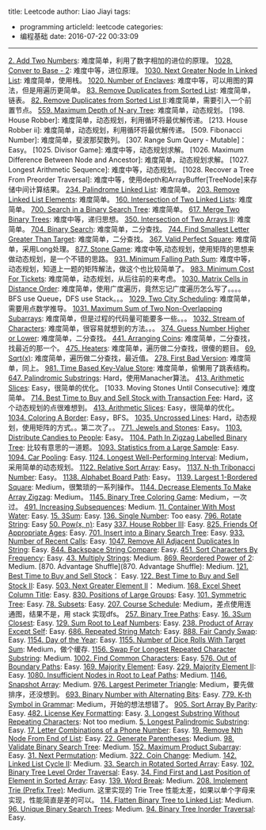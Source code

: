 title: Leetcode
author: Liao Jiayi
tags:
  - programming
articleId: leetcode
categories:
  - 编程基础
date: 2016-07-22 00:33:09
---

[2. Add Two Numbers](https://leetcode.com/problems/add-two-numbers/): 难度简单，利用了数字相加的进位的原理。
[1028. Conver to Base - 2](https://leetcode.com/problems/convert-to-base-2/submissions/): 难度中等，进位原理。
[1030. Next Greater Node In Linked List](https://leetcode.com/problems/next-greater-node-in-linked-list/submissions/): 难度简单，使用栈。
[1020. Number of Enclaves](https://leetcode.com/problems/number-of-enclaves/): 难度中等，可以用图的算法，但是用遍历更简单。
[83. Remove Duplicates from Sorted List](https://leetcode.com/problems/remove-duplicates-from-sorted-list/): 难度简单，链表。
[82. Remove Duplicates from Sorted List II](https://leetcode.com/problems/remove-duplicates-from-sorted-list-ii/):难度简单，需要引入一个前置节点。
[559. Maximum Depth of N-ary Tree](https://leetcode.com/problems/maximum-depth-of-n-ary-tree/): 难度简单，动态规划。
[198. House Robber]: 难度简单，动态规划，利用循环将最优解传递。
[213. House Robber ii]: 难度简单，动态规划，利用循环将最优解传递。
[509. Fibonacci Number]: 难度简单，斐波那契数列。
[307. Range Sum Query - Mutable]：Easy。
[1025. Divisor Game]: 难度中等，动态规划求解。
[1026. Maximum Difference Between Node and Ancestor]: 难度简单，动态规划求解。
[1027. Longest Arithmetic Sequence]: 难度中等，动态规划。
[1028. Recover a Tree From Preorder Traversal]: 难度中等，使用depth和ArrayBuffer[TreeNode]来存储中间计算结果。
[234. Palindrome Linked List](https://leetcode.com/problems/palindrome-linked-list/): 难度简单。
[203. Remove Linked List Elements](https://leetcode.com/problems/remove-linked-list-elements/): 难度简单。
[160. Intersection of Two Linked Lists](https://leetcode.com/problems/intersection-of-two-linked-lists/submissions/): 难度简单。
[700. Search in a Binary Search Tree](https://leetcode.com/problems/search-in-a-binary-search-tree/): 难度简单。
[617. Merge Two Binary Trees](https://leetcode.com/problems/merge-two-binary-trees/): 难度中等，递归思想。
[350. Intersection of Two Arrays II](https://leetcode.com/problems/intersection-of-two-arrays-ii/): 难度简单。
[704. Binary Search](https://leetcode.com/problems/binary-search/): 难度简单，二分查找。
[744. Find Smallest Letter Greater Than Target](https://leetcode.com/problems/find-smallest-letter-greater-than-target/): 难度简单，二分查找。
[367. Valid Perfect Square](https://leetcode.com/problems/valid-perfect-square/): 难度简单，采用Long处理。
[877. Stone Game](https://leetcode.com/problems/stone-game/): 难度中等,动态规划，使用矩阵的思想来做动态规划，是一个不错的思路。
[931. Minimum Falling Path Sum](https://leetcode.com/problems/minimum-falling-path-sum/): 难度中等，动态规划，知道上一题的矩阵解法，做这个也比较简单了。
[983. Minimum Cost For Tickets](https://leetcode.com/problems/minimum-cost-for-tickets/): 难度简单，动态规划，从后往前的来考虑。
[1030. Matrix Cells in Distance Order](https://leetcode.com/problems/matrix-cells-in-distance-order/): 难度简单，使用广度遍历，竟然忘记广度遍历怎么写了。。。。BFS use Queue，DFS use Stack。。。
[1029. Two City Scheduling](https://leetcode.com/problems/two-city-scheduling/): 难度简单，需要用点数学推导。
[1031. Maximum Sum of Two Non-Overlapping Subarrays](https://leetcode.com/contest/weekly-contest-133/problems/maximum-sum-of-two-non-overlapping-subarrays/): 难度简单，但是过程的代码量可能要多一些。。。
[1032. Stream of Characters](https://leetcode.com/problems/stream-of-characters/): 难度简单，很容易就想到的方法。。。
[374. Guess Number Higher or Lower](https://leetcode.com/problems/guess-number-higher-or-lower/): 难度简单，二分查找。
[441. Arranging Coins](https://leetcode.com/problems/arranging-coins/): 难度简单，二分查找，找最近的那一个。
[475. Heaters](https://leetcode.com/problems/heaters/): 难度简单，遍历做二分查找，很傻的题目。
[69. Sqrt(x)](https://leetcode.com/problems/sqrtx/): 难度简单，遍历做二分查找，最近值。
[278. First Bad Version](https://leetcode.com/problems/first-bad-version/): 难度简单，同上。
[981. Time Based Key-Value Store](https://leetcode.com/problems/time-based-key-value-store/): 难度简单，偷懒用了跳表结构。
[647. Palindromic Substrings](https://leetcode.com/problems/palindromic-substrings/): Hard，使用Manacher算法。
[413. Arithmetic Slices](https://leetcode.com/problems/arithmetic-slices/submissions/): Easy，很简单的优化。
[1033. Moving Stones Until Consecutive]: 难度简单。
[714. Best Time to Buy and Sell Stock with Transaction Fee](https://leetcode.com/problems/best-time-to-buy-and-sell-stock-with-transaction-fee/): Hard，这个动态规划的点很难想到。
[413. Arithmetic Slices](https://leetcode.com/problems/arithmetic-slices/submissions/): Easy，很简单的优化。
[1034. Coloring A Border](https://leetcode.com/problems/coloring-a-border/): Easy，BFS。
[1035. Uncrossed Lines](https://leetcode.com/problems/uncrossed-lines/): Hard，动态规划，使用矩阵的方式。。第二次了。。
[771. Jewels and Stones](https://leetcode.com/problems/jewels-and-stones/): Easy。
[1103. Distribute Candies to People](https://leetcode.com/problems/distribute-candies-to-people/): Easy。
[1104. Path In Zigzag Labelled Binary Tree](https://leetcode.com/problems/path-in-zigzag-labelled-binary-tree/): 比较有意思的一道题。
[1093. Statistics from a Large Sample](https://leetcode.com/problems/statistics-from-a-large-sample/): Easy.
[1094. Car Pooling](https://leetcode.com/problems/car-pooling/): Easy.
[1124. Longest Well-Performing Interval](https://leetcode.com/problems/longest-well-performing-interval/): Medium，采用简单的动态规划。
[1122. Relative Sort Array](https://leetcode.com/problems/relative-sort-array/): Easy。
[1137. N-th Tribonacci Number](https://leetcode.com/problems/n-th-tribonacci-number/): Easy。
[1138. Alphabet Board Path](https://leetcode.com/problems/alphabet-board-path/): Easy。
[1139. Largest 1-Bordered Square](https://leetcode.com/problems/largest-1-bordered-square/): Medium，很繁琐的一系列操作。
[1144. Decrease Elements To Make Array Zigzag](https://leetcode.com/problems/decrease-elements-to-make-array-zigzag/): Medium。
[1145. Binary Tree Coloring Game](https://leetcode.com/problems/binary-tree-coloring-game/): Medium，一次过。
[491. Increasing Subsequences](https://leetcode.com/problems/increasing-subsequences/): Medium.
[11. Container With Most Water](https://leetcode.com/problems/container-with-most-water/): Easy.
[15. 3Sum](https://leetcode.com/problems/3sum/): Easy.
[136. Single Number](https://leetcode.com/problems/single-number/): Too easy.
[796. Rotate String](https://leetcode.com/problems/rotate-string/): Easy
[50. Pow(x, n)](https://leetcode.com/problems/powx-n/): Easy
[337. House Robber III](https://leetcode.com/problems/house-robber-iii/): Easy.
[825. Friends Of Appropriate Ages](https://leetcode.com/problems/friends-of-appropriate-ages/): Easy.
[701. Insert into a Binary Search Tree](https://leetcode.com/problems/insert-into-a-binary-search-tree/): Easy.
[933. Number of Recent Calls](https://leetcode.com/problems/number-of-recent-calls/): Easy.
[1047. Remove All Adjacent Duplicates In String](https://leetcode.com/problems/remove-all-adjacent-duplicates-in-string/): Easy.
[844. Backspace String Compare](https://leetcode.com/problems/backspace-string-compare/): Easy.
[451. Sort Characters By Frequency](https://leetcode.com/problems/sort-characters-by-frequency/): Easy.
[43. Multiply Strings](https://leetcode.com/problems/multiply-strings/): Medium.
[869. Reordered Power of 2](https://leetcode.com/problems/reordered-power-of-2/): Medium.
[870. Advantage Shuffle](870. Advantage Shuffle): Medium.
[121. Best Time to Buy and Sell Stock](https://leetcode.com/problems/best-time-to-buy-and-sell-stock/)： Easy.
[122. Best Time to Buy and Sell Stock II](https://leetcode.com/problems/best-time-to-buy-and-sell-stock-ii/): Easy.
[503. Next Greater Element II](https://leetcode.com/problems/next-greater-element-ii/)： Medium.
[168. Excel Sheet Column Title](https://leetcode.com/problems/excel-sheet-column-title/): Easy.
[830. Positions of Large Groups](https://leetcode.com/problems/positions-of-large-groups/): Easy.
[101. Symmetric Tree](https://leetcode.com/problems/symmetric-tree/): Easy.
[78. Subsets](https://leetcode.com/problems/subsets/): Easy.
[207. Course Schedule](https://leetcode.com/problems/course-schedule/): Medium，差点使用连通图，结果不是，用 stack 实现dfs。
[257. Binary Tree Paths](https://leetcode.com/problems/binary-tree-paths/): Easy.
[16. 3Sum Closest](https://leetcode.com/problems/3sum-closest/): Easy.
[129. Sum Root to Leaf Numbers](https://leetcode.com/problems/sum-root-to-leaf-numbers/): Easy.
[238. Product of Array Except Self](https://leetcode.com/problems/product-of-array-except-self/): Easy.
[686. Repeated String Match](https://leetcode.com/problems/repeated-string-match/): Easy.
[888. Fair Candy Swap](https://leetcode.com/problems/fair-candy-swap/): Easy.
[1154. Day of the Year](https://leetcode.com/problems/day-of-the-year/): Easy.
[1155. Number of Dice Rolls With Target Sum](https://leetcode.com/problems/number-of-dice-rolls-with-target-sum/): Medium，做个缓存.
[1156. Swap For Longest Repeated Character Substring](https://leetcode.com/problems/swap-for-longest-repeated-character-substring/): Medium.
[1002. Find Common Characters](https://leetcode.com/problems/find-common-characters/): Easy.
[576. Out of Boundary Paths](https://leetcode.com/problems/out-of-boundary-paths/): Easy.
[169. Majority Element](https://leetcode.com/problems/majority-element/): Easy.
[229. Majority Element II](https://leetcode.com/problems/majority-element-ii/): Easy.
[1080. Insufficient Nodes in Root to Leaf Paths](https://leetcode.com/problems/insufficient-nodes-in-root-to-leaf-paths/): Medium.
[1146. Snapshot Array](https://leetcode.com/problems/snapshot-array/): Medium.
[976. Largest Perimeter Triangle](https://leetcode.com/problems/largest-perimeter-triangle/): Medium，要先做排序，还没想到。
[693. Binary Number with Alternating Bits](https://leetcode.com/problems/binary-number-with-alternating-bits/): Easy.
[779. K-th Symbol in Grammar](https://leetcode.com/problems/k-th-symbol-in-grammar/): Medium，开始的想法想错了。
[905. Sort Array By Parity](https://leetcode.com/problems/sort-array-by-parity/): Easy.
[482. License Key Formatting](https://leetcode.com/problems/license-key-formatting/): Easy.
[3. Longest Substring Without Repeating Characters](https://leetcode.com/problems/longest-substring-without-repeating-characters/): Not too medium.
[5. Longest Palindromic Substring](https://leetcode.com/problems/longest-palindromic-substring/submissions/): Easy.
[17. Letter Combinations of a Phone Number](https://leetcode.com/problems/letter-combinations-of-a-phone-number/): Easy.
[19. Remove Nth Node From End of List](https://leetcode.com/problems/remove-nth-node-from-end-of-list/): Easy.
[22. Generate Parentheses](https://leetcode.com/problems/generate-parentheses/): Medium.
[98. Validate Binary Search Tree](https://leetcode.com/problems/validate-binary-search-tree/): Medium.
[152. Maximum Product Subarray](https://leetcode.com/problems/maximum-product-subarray/): Easy.
[31. Next Permutation](https://leetcode.com/problems/next-permutation/): Medium.
[322. Coin Change](https://leetcode.com/problems/coin-change/): Medium.
[142. Linked List Cycle II](https://leetcode.com/problems/linked-list-cycle-ii/): Medium.
[33. Search in Rotated Sorted Array](https://leetcode.com/problems/search-in-rotated-sorted-array/): Easy.
[102. Binary Tree Level Order Traversal](https://leetcode.com/problems/binary-tree-level-order-traversal/): Easy.
[34. Find First and Last Position of Element in Sorted Array](https://leetcode.com/problems/find-first-and-last-position-of-element-in-sorted-array/): Easy.
[139. Word Break](https://leetcode.com/problems/word-break/): Medium.
[208. Implement Trie (Prefix Tree)](https://leetcode.com/problems/implement-trie-prefix-tree/): Medium. 这里实现的 Trie Tree 性能太差，如果以单个字母来实现，性能简直是差的可以。
[114. Flatten Binary Tree to Linked List](https://leetcode.com/problems/flatten-binary-tree-to-linked-list/): Medium.
[96. Unique Binary Search Trees](https://leetcode.com/problems/unique-binary-search-trees/): Medium.
[94. Binary Tree Inorder Traversal](https://leetcode.com/problems/binary-tree-inorder-traversal/): Easy.
